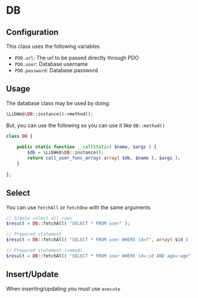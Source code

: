 DB
=====================================

Configuration
------------------------------

This class uses the following variables
  * `PDO.url`: The url to be passed directly through PDO
  * `PDO.user`: Database username
  * `PDO.password`: Database password

Usage
------------------------------

The database class may be used by doing:
```php
\LibWeb\DB::instance()->method();
```

But, you can use the following so you can use it like `DB::method()`
```php
class DB {
  
	public static function __callStatic( $name, $args ) {
		$db = \LibWeb\DB::instance();
		return call_user_func_array( array( $db, $name ), $args );
	}
  
};
```


Select
----------
You can use `fetchAll` or `fetchOne` with the same arguments
```php
// Simple select all rows
$result = DB::fetchAll( "SELECT * FROM user" );

// Prepared statement
$result = DB::fetchAll( "SELECT * FROM user WHERE id=?", array( $id ) );

// Prepared statement (named)
$result = DB::fetchAll( "SELECT * FROM user WHERE id=:id AND age=:age", array( 'id' => $id, 'age' => $age ) );
```

Insert/Update
----------
When inserting/updating you must use `execute`
```php

```
